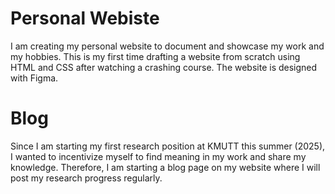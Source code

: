 # Personal Webiste
I am creating my personal website to document and showcase my work and my hobbies. This is my first time drafting a website from scratch using HTML and CSS after watching a crashing course. The website is designed with Figma.

# Blog
Since I am starting my first research position at KMUTT this summer (2025), I wanted to incentivize myself to find meaning in my work and share my knowledge. Therefore, I am starting a blog page on my website where I will post my research progress regularly.
